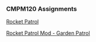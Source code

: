### CMPM120 Assignments

[Rocket Patrol](https://asbruce.github.io/CMPM120/RocketPatrol/)

[Rocket Patrol Mod - Garden Patrol](https://asbruce.github.io/CMPM120/RocketPatrolMod/)
